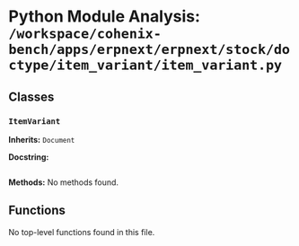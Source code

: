 # Python Module Analysis: `/workspace/cohenix-bench/apps/erpnext/erpnext/stock/doctype/item_variant/item_variant.py`

## Classes

### `ItemVariant`
**Inherits:** `Document`


**Docstring:**
```

```

**Methods:**
No methods found.




## Functions

No top-level functions found in this file.
